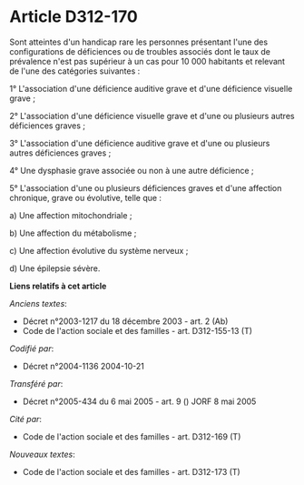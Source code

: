 # Article D312-170

Sont atteintes d'un handicap rare les personnes présentant l'une des configurations de déficiences ou de troubles associés
dont le taux de prévalence n'est pas supérieur à un cas pour 10 000 habitants et relevant de l'une des catégories suivantes :

1° L'association d'une déficience auditive grave et d'une déficience visuelle grave ;

2° L'association d'une déficience visuelle grave et d'une ou plusieurs autres déficiences graves ;

3° L'association d'une déficience auditive grave et d'une ou plusieurs autres déficiences graves ;

4° Une dysphasie grave associée ou non à une autre déficience ;

5° L'association d'une ou plusieurs déficiences graves et d'une affection chronique, grave ou évolutive, telle que :

a) Une affection mitochondriale ;

b) Une affection du métabolisme ;

c) Une affection évolutive du système nerveux ;

d) Une épilepsie sévère.

**Liens relatifs à cet article**

_Anciens textes_:

  - Décret n°2003-1217 du 18 décembre 2003 - art. 2 (Ab)
  - Code de l'action sociale et des familles - art. D312-155-13 (T)

_Codifié par_:

  - Décret n°2004-1136 2004-10-21

_Transféré par_:

  - Décret n°2005-434 du 6 mai 2005 - art. 9 () JORF 8 mai 2005

_Cité par_:

  - Code de l'action sociale et des familles - art. D312-169 (T)

_Nouveaux textes_:

  - Code de l'action sociale et des familles - art. D312-173 (T)
